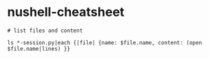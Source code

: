 # nushell-cheatsheet


```nushell
# list files and content

ls *-session.py|each {|file| {name: $file.name, content: (open $file.name|lines) }}
```
